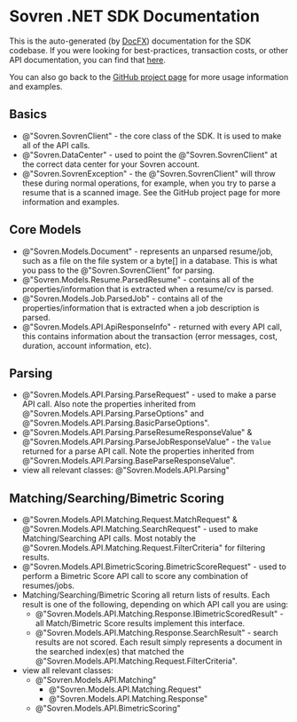 # Sovren .NET SDK Documentation
This is the auto-generated (by [DocFX](https://dotnet.github.io/docfx/)) documentation for the SDK codebase.
If you were looking for best-practices, transaction costs, or other API documentation, you
can find that [here](https://sovren.com/technical-specs/latest/rest-api/overview/).

You can also go back to the [GitHub project page](https://github.com/sovren/sovren-dotnet) for more usage information and examples.

## Basics
 - @"Sovren.SovrenClient" - the core class of the SDK. It is used to make all of the API calls.
 - @"Sovren.DataCenter" - used to point the @"Sovren.SovrenClient" at the correct data center for your Sovren account.
 - @"Sovren.SovrenException" - the @"Sovren.SovrenClient" will throw these during normal operations, for example, when you try to parse a resume that is a scanned image. See the GitHub project page for more information and examples.

## Core Models
 - @"Sovren.Models.Document" - represents an unparsed resume/job, such as a file on the file system or a byte[] in a database. This is what you pass to the @"Sovren.SovrenClient" for parsing.
 - @"Sovren.Models.Resume.ParsedResume" - contains all of the properties/information that is extracted when a resume/cv is parsed.
 - @"Sovren.Models.Job.ParsedJob" - contains all of the properties/information that is extracted when a job description is parsed.
 - @"Sovren.Models.API.ApiResponseInfo" - returned with every API call, this contains information about the transaction (error messages, cost, duration, account information, etc).

## Parsing
 - @"Sovren.Models.API.Parsing.ParseRequest" - used to make a parse API call. Also note the properties inherited from @"Sovren.Models.API.Parsing.ParseOptions" and @"Sovren.Models.API.Parsing.BasicParseOptions".
 - @"Sovren.Models.API.Parsing.ParseResumeResponseValue" & @"Sovren.Models.API.Parsing.ParseJobResponseValue" - the <code>Value</code> returned for a parse API call. Note the properties inherited from @"Sovren.Models.API.Parsing.BaseParseResponseValue".
 - view all relevant classes: @"Sovren.Models.API.Parsing"

## Matching/Searching/Bimetric Scoring
 - @"Sovren.Models.API.Matching.Request.MatchRequest" & @"Sovren.Models.API.Matching.SearchRequest" - used to make Matching/Searching API calls. Most notably the @"Sovren.Models.API.Matching.Request.FilterCriteria" for filtering results.
 - @"Sovren.Models.API.BimetricScoring.BimetricScoreRequest" - used to perform a Bimetric Score API call to score any combination of resumes/jobs.
 - Matching/Searching/Bimetric Scoring all return lists of results. Each result is one of the following, depending on which API call you are using:
   - @"Sovren.Models.API.Matching.Response.IBimetricScoredResult" - all Match/Bimetric Score results implement this interface.
   - @"Sovren.Models.API.Matching.Response.SearchResult" - search results are not scored. Each result simply represents a document in the searched index(es) that matched the @"Sovren.Models.API.Matching.Request.FilterCriteria".
 - view all relevant classes:
    - @"Sovren.Models.API.Matching"
      - @"Sovren.Models.API.Matching.Request"
      - @"Sovren.Models.API.Matching.Response"
    - @"Sovren.Models.API.BimetricScoring"
